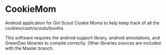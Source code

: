 CookieMom
=========
Android application for Girl Scout Cookie Moms to help keep track of all the cookies/cash/scouts/booths.   



This software requires the android support library, android annotations, and GreenDao libraries to compile correctly.  Other libraries sources are included with the Master branch.


